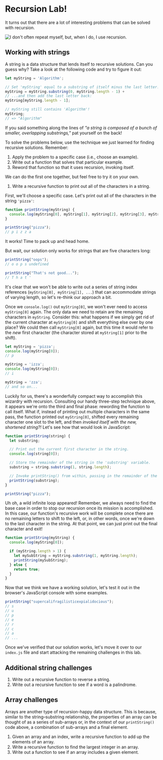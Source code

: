 # Recursion Lab!

It turns out that there are a lot of interesting problems that can be solved with recursion.

![I don't often repeat myself, but, when I do, I use recursion.](https://s3-us-west-2.amazonaws.com/curriculum-content/web-development/algorithms/recursion-interesting.jpg)

## Working with strings
A string is a data structure that lends itself to recursive solutions. Can you guess why? Take a look at the following code and try to figure it out:

```js
let myString = 'Algorithm';

// Set 'myString' equal to a substring of itself minus the last letter...
myString = myString.substring(0, myString.length - 1) +
// ...and then add the last letter back:
myString[myString.length - 1];

// myString still contains 'Algorithm'!
myString;
// => "Algorithm"
```

If you said something along the lines of *"a string is composed of a bunch of smaller, overlapping substrings,"* pat yourself on the back!

To solve the problems below, use the technique we just learned for finding recursive solutions. Remember:
  1. Apply the problem to a specific case (i.e., choose an example).
  2. Write out a function that solves that particular example.
  3. Reword that function so that it uses recursion, invoking itself.

We can do the first one together, but feel free to try it on your own.

1. Write a recursive function to print out all of the characters in a string.

First, we'll choose a specific case. Let's print out all of the characters in the string `'pizza'`:

```js
function printString(myString) {
  console.log(myString[0], myString[1], myString[2], myString[3], myString[4]);
}

printString("pizza");
// p i z z a
```

It works! Time to pack up and head home.

<!-- ![Homer leaving work](https://cloud.githubusercontent.com/assets/17556281/26704825/c0583410-46ff-11e7-80c0-a8a5791c290f.gif) -->

But wait, our solution only works for strings that are five characters long:

```js
printString("oops");
// o o p s undefined

printString("That's not good...");
// T h a t '
```

It's clear that we won't be able to write out a series of string index references (`myString[0], myString[1], ...`) that can accommodate strings of varying length, so let's re-think our approach a bit.

Once we `console.log()` out `myString[0]`, we won't ever need to access `myString[0]` again. The only data we need to retain are the remaining characters in `myString`. Consider this: what happens if we simply get rid of the current character at `myString[0]` and shift everything else over by one place? We could then call `myString[0]` again, but this time it would refer to the *new* first character (the character stored at `myString[1]` prior to the shift).

```js
let myString = 'pizza';
console.log(myString[0]);
// p

myString = 'izza';
console.log(myString[0]);
// i

myString = 'zza';
// and so on...
```

Luckily for us, there's a wonderfully compact way to accomplish this wizardry with recursion. Consulting our handy three-step technique above, it appears we're onto the third and final phase: rewording the function to call itself. What if, instead of printing out multiple characters in the same pass, the function printed out `myString[0]`, shifted every remaining character one slot to the left, and then *invoked itself with the new, shortened string?!* Let's see how that would look in JavaScript:

```js
function printString(string) {
  let substring;

  // Print out the current first character in the string.
  console.log(string[0]);

  // Store the remainder of the string in the 'substring' variable.
  substring = string.substring(1, string.length);

  // Invoke printString() from within, passing in the remainder of the previous string.
  printString(substring);
}

printString("pizza");
```

Uh oh, a wild infinite loop appeared! Remember, we always need to find the base case in order to stop our recursion once its mission is accomplished. In this case, our function's recursive work will be complete once there are no remaining letters to shift to the left, or, in other words, once we're down to the last character in the string. At that point, we can just print out the final character and exit!

```js
function printString(myString) {
  console.log(myString[0]);

  if (myString.length > 1) {
    let mySubString = myString.substring(1, myString.length);
    printString(mySubString);
  } else {
    return true;
  }
}
```

Now that we think we have a working solution, let's test it out in the browser's JavaScript console with some examples.

```js
printString("supercalifragilisticexpialidocious");
// s
// u
// p
// e
// r
// c
// a
// ...
```

Once we've verified that our solution works, let's move it over to our `index.js` file and start attacking the remaining challenges in this lab.

## Additional string challenges

1. Write out a recursive function to reverse a string.
2. Write out a recursive function to see if a word is a palindrome.

## Array challenges

Arrays are another type of recursion-happy data structure. This is because, similar to the string–substring relationship, the properties of an array can be thought of as a series of sub-arrays or, in the context of our `printString()` code above, a combination of sub-arrays and a final element.

1. Given an array and an index, write a recursive function to add up the elements of an array.
2. Write a recursive function to find the largest integer in an array.
3. Write out a function to see if an array includes a given element.
